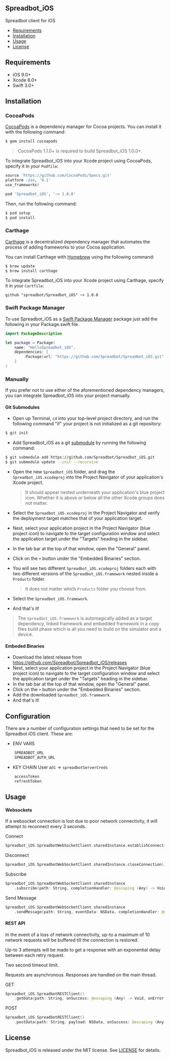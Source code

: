 ## Spreadbot_iOS

Spreadbot client for iOS

- [Requirements](#requirements)
- [Installation](#installation)
- [Usage](#usage)
- [License](#license)

## Requirements

- iOS 9.0+
- Xcode 8.0+
- Swift 3.0+

## Installation

### CocoaPods

[CocoaPods](http://cocoapods.org) is a dependency manager for Cocoa projects. You can install it with the following command:

```bash
$ gem install cocoapods
```

> CocoaPods 1.1.0+ is required to build Spreadbot_iOS 1.0.0+.

To integrate Spreadbot_iOS into your Xcode project using CocoaPods, specify it in your `Podfile`:

```ruby
source 'https://github.com/CocoaPods/Specs.git'
platform :ios, '9.1'
use_frameworks!

pod 'Spreadbot_iOS', '~> 1.0.0'
```

Then, run the following command:

```bash
$ pod setup
$ pod install
```

### Carthage

[Carthage](https://github.com/Carthage/Carthage) is a decentralized dependency manager that automates the process of adding frameworks to your Cocoa application.

You can install Carthage with [Homebrew](http://brew.sh/) using the following command:

```bash
$ brew update
$ brew install carthage
```

To integrate Spreadbot_iOS into your Xcode project using Carthage, specify it in your `Cartfile`:

```ogdl
github "spreadbot/Spreadbot_iOS" ~> 1.0.0
```
### Swift Package Manager

To use Spreadbot_iOS as a [Swift Package Manager](https://swift.org/package-manager/) package just add the following in your Package.swift file.

``` swift
import PackageDescription

let package = Package(
    name: "HelloSpreadbot_iOS",
    dependencies: [
        .Package(url: "https://github.com/Spreadbot/Spreadbot_iOS.git", "1.0.0")
    ]
)
```

### Manually

If you prefer not to use either of the aforementioned dependency managers, you can integrate Spreadbot_iOS into your project manually.

#### Git Submodules

- Open up Terminal, `cd` into your top-level project directory, and run the following command "if" your project is not initialized as a git repository:

```bash
$ git init
```

- Add Spreadbot_iOS as a git [submodule](http://git-scm.com/docs/git-submodule) by running the following command:

```bash
$ git submodule add https://github.com/Spreadbot/Spreadbot_iOS.git
$ git submodule update --init --recursive
```

- Open the new `Spreadbot_iOS` folder, and drag the `Spreadbot_iOS.xcodeproj` into the Project Navigator of your application's Xcode project.

    > It should appear nested underneath your application's blue project icon. Whether it is above or below all the other Xcode groups does not matter.

- Select the `Spreadbot_iOS.xcodeproj` in the Project Navigator and verify the deployment target matches that of your application target.
- Next, select your application project in the Project Navigator (blue project icon) to navigate to the target configuration window and select the application target under the "Targets" heading in the sidebar.
- In the tab bar at the top of that window, open the "General" panel.
- Click on the `+` button under the "Embedded Binaries" section.
- You will see two different `Spreadbot_iOS.xcodeproj` folders each with two different versions of the `Spreadbot_iOS.framework` nested inside a `Products` folder.

    > It does not matter which `Products` folder you choose from.

- Select the `Spreadbot_iOS.framework`.

- And that's it!

> The `Spreadbot_iOS.framework` is automagically added as a target dependency, linked framework and embedded framework in a copy files build phase which is all you need to build on the simulator and a device.

#### Embeded Binaries

- Download the latest release from https://github.com/Spreadbot/Spreadbot_iOS/releases
- Next, select your application project in the Project Navigator (blue project icon) to navigate to the target configuration window and select the application target under the "Targets" heading in the sidebar.
- In the tab bar at the top of that window, open the "General" panel.
- Click on the `+` button under the "Embedded Binaries" section.
- Add the downloaded `Spreadbot_iOS.framework`.
- And that's it!

## Configuration

There are a number of configuration settings that need to be set for the Spreadbot iOS client. These are:

- ENV VARS
```bash
    SPREADBOT_URL
    SPREADBOT_AUTH_URL
```
- KEY CHAIN
	User a/c -> `spreadbotServerCreds`
```bash
    accessToken
    refreshToken
```

## Usage

#### Websockets

If a websocket connection is lost due to poor network connectivity, it will attempt to reconnect every 3 seconds.

Connect
```swift
Spreadbot_iOS.SpreadbotWebSocketClient.sharedInstance.establishConnection()
```
Disconnect
```swift
Spreadbot_iOS.SpreadbotWebSocketClient.sharedInstance.closeConnection()
```
Subscribe
```swift
Spreadbot_iOS.SpreadbotWebSocketClient.sharedInstance
	.subscribe(path: String, completionHandler: @escaping (Any) -> Void)
```
Send Message
```swift
Spreadbot_iOS.SpreadbotWebSocketClient.sharedInstance
	.sendMessage(path: String, eventData: NSData, completionHandler: @escaping () -> Void)
```

#### REST API

In the event of a loss of network connectivity, up-to a maximum of 10 network requests will be buffered till the connection is restored.

Up-to 3 attempts will be made to get a response with an exponential delay between each retry request.

Two second timeout limit.

Requests are asynchronous. Responses are handled on the main thread.

GET
```swift
Spreadbot_iOS.SpreadbotRESTClient()
	.getData(path: String, onSuccess: @escaping (Any) -> Void, onError: @escaping (NSError) -> Void)
```
POST
```swift
Spreadbot_iOS.SpreadbotRESTClient()
	.postData(path: String, payload: NSData, onSuccess: @escaping (Any) -> Void, onError: @escaping (NSError) -> Void)
```

## License

Spreadbot_iOS is released under the MIT license. See [LICENSE](https://github.com/Spreadbot/Spreadbot_iOS/blob/master/LICENSE) for details.
